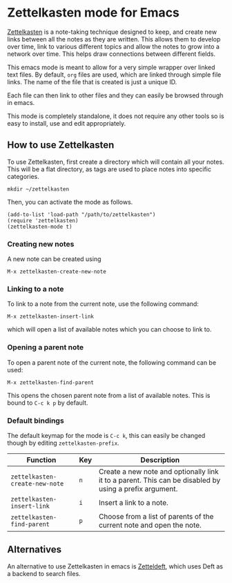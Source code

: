 # Zettelkasten mode for Emacs

[Zettelkasten](https://zettelkasten.de/) is a note-taking technique designed to keep, and create new links between all the notes as they are written. This allows them to develop over time, link to various different topics and allow the notes to grow into a network over time. This helps draw connections between different fields.

This emacs mode is meant to allow for a very simple wrapper over linked text files. By default, `org` files are used, which are linked through simple file links. The name of the file that is created is just a unique ID.

Each file can then link to other files and they can easily be browsed through in emacs.

This mode is completely standalone, it does not require any other tools so is easy to install, use and edit appropriately.

## How to use Zettelkasten

To use Zettelkasten, first create a directory which will contain all your notes. This will be a flat directory, as tags are used to place notes into specific categories.

``` shell
mkdir ~/zettelkasten
```

Then, you can activate the mode as follows.

```emacs-lisp
(add-to-list 'load-path "/path/to/zettelkasten")
(require 'zettelkasten)
(zettelkasten-mode t)
```

### Creating new notes

A new note can be created using

``` text
M-x zettelkasten-create-new-note
```

### Linking to a note

To link to a note from the current note, use the following command:

``` text
M-x zettelkasten-insert-link
```

which will open a list of available notes which you can choose to link to.

### Opening a parent note

To open a parent note of the current note, the following command can be used:

``` text
M-x zettelkasten-find-parent
```

This opens the chosen parent note from a list of available notes. This is bound to `C-c k p` by default.

### Default bindings

The default keymap for the mode is `C-c k`, this can easily be changed though by editing `zettelkasten-prefix`.

| Function | Key | Description |
|---|---|---|
| `zettelkasten-create-new-note` | `n` | Create a new note and optionally link it to a parent. This can be disabled by using a prefix argument. |
| `zettelkasten-insert-link` | `i` | Insert a link to a note. |
| `zettelkasten-find-parent` | `p` | Choose from a list of parents of the current note and open the note. |

## Alternatives

An alternative to use Zettelkasten in emacs is [Zetteldeft](https://github.com/EFLS/zetteldeft), which uses Deft as a backend to search files.
